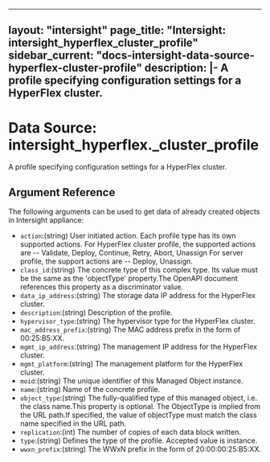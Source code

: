 
---
layout: "intersight"
page_title: "Intersight: intersight_hyperflex_cluster_profile"
sidebar_current: "docs-intersight-data-source-hyperflex-cluster-profile"
description: |-
A profile specifying configuration settings for a HyperFlex cluster.
---

# Data Source: intersight_hyperflex._cluster_profile
A profile specifying configuration settings for a HyperFlex cluster.
## Argument Reference
The following arguments can be used to get data of already created objects in Intersight appliance:
* `action`:(string) User initiated action. Each profile type has its own supported actions. For HyperFlex cluster profile, the supported actions are -- Validate, Deploy, Continue, Retry, Abort, Unassign For server profile, the support actions are -- Deploy, Unassign. 
* `class_id`:(string) The concrete type of this complex type. Its value must be the same as the 'objectType' property.The OpenAPI document references this property as a discriminator value. 
* `data_ip_address`:(string) The storage data IP address for the HyperFlex cluster. 
* `description`:(string) Description of the profile. 
* `hypervisor_type`:(string) The hypervisor type for the HyperFlex cluster. 
* `mac_address_prefix`:(string) The MAC address prefix in the form of 00:25:B5:XX. 
* `mgmt_ip_address`:(string) The management IP address for the HyperFlex cluster. 
* `mgmt_platform`:(string) The management platform for the HyperFlex cluster. 
* `moid`:(string) The unique identifier of this Managed Object instance. 
* `name`:(string) Name of the concrete profile. 
* `object_type`:(string) The fully-qualified type of this managed object, i.e. the class name.This property is optional. The ObjectType is implied from the URL path.If specified, the value of objectType must match the class name specified in the URL path. 
* `replication`:(int) The number of copies of each data block written. 
* `type`:(string) Defines the type of the profile. Accepted value is instance. 
* `wwxn_prefix`:(string) The WWxN prefix in the form of 20:00:00:25:B5:XX. 
